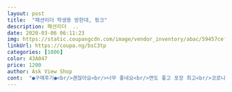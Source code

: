 ```yaml
---
layout: post 
title:  "패션리더 학생용 방한대, 핑크" 
description: 패션리더  ..
date: 2020-03-06 06:11:23 
img: https://static.coupangcdn.com/image/vendor_inventory/abac/59457cef977fb90644759001e2797fc2b76fa6b68e765ee5fa97cfb69b5f.jpg 
linkUrl: https://coupa.ng/bsC3tp 
categories: [1006] 
color: 43A047 
price: 1200 
author: Ask View Shop 
cont:  "●구매후기●<br/>괜잖아요<br/>너무 좋네요<br/>면도 좋고 포장 최고<br/>코로나 물러나라<br/>" 
---
```

